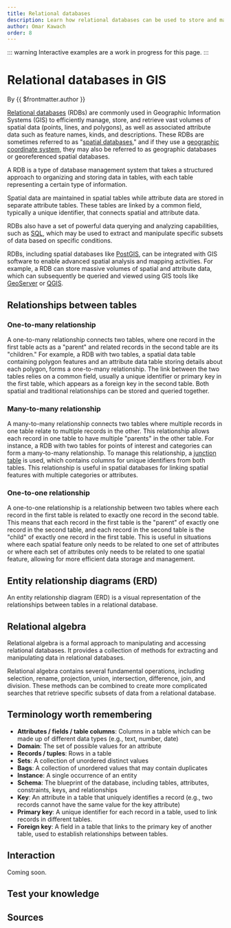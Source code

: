 ```yaml
---
title: Relational databases
description: Learn how relational databases can be used to store and manage spatial data.
author: Omar Kawach
order: 8
---
```


::: warning
Interactive examples are a work in progress for this page.
:::

# Relational databases in GIS

By {{ $frontmatter.author }}

[Relational databases](https://en.wikipedia.org/wiki/Relational_database) (RDBs) are commonly used in Geographic Information Systems (GIS) to efficiently manage, store, and retrieve vast volumes of spatial data (points, lines, and polygons), as well as associated attribute data such as feature names, kinds, and descriptions. These RDBs are sometimes referred to as "[spatial databases](https://en.wikipedia.org/wiki/Spatial_database)," and if they use a [geographic coordinate system](https://en.wikipedia.org/wiki/Geographic_coordinate_system), they may also be referred to as geographic databases or georeferenced spatial databases.

A RDB is a type of database management system that takes a structured approach to organizing and storing data in tables, with each table representing a certain type of information.

Spatial data are maintained in spatial tables while attribute data are stored in separate attribute tables. These tables are linked by a common field, typically a unique identifier, that connects spatial and attribute data.

RDBs also have a set of powerful data querying and analyzing capabilities, such as [SQL](https://en.wikipedia.org/wiki/SQL), which may be used to extract and manipulate specific subsets of data based on specific conditions.

RDBs, including spatial databases like [PostGIS](https://postgis.net/), can be integrated with GIS software to enable advanced spatial analysis and mapping activities. For example, a RDB can store massive volumes of spatial and attribute data, which can subsequently be queried and viewed using GIS tools like [GeoServer](https://geoserver.org/) or [QGIS](https://www.qgis.org/).

## Relationships between tables

### One-to-many relationship

A one-to-many relationship connects two tables, where one record in the first table acts as a "parent" and related records in the second table are its "children." For example, a RDB with two tables, a spatial data table containing polygon features and an attribute data table storing details about each polygon, forms a one-to-many relationship. The link between the two tables relies on a common field, usually a unique identifier or primary key in the first table, which appears as a foreign key in the second table. Both spatial and traditional relationships can be stored and queried together.

### Many-to-many relationship

A many-to-many relationship connects two tables where multiple records in one table relate to multiple records in the other. This relationship allows each record in one table to have multiple "parents" in the other table. For instance, a RDB with two tables for points of interest and categories can form a many-to-many relationship. To manage this relationship, a [junction table](https://en.wikipedia.org/wiki/Associative_entity) is used, which contains columns for unique identifiers from both tables. This relationship is useful in spatial databases for linking spatial features with multiple categories or attributes.

### One-to-one relationship

A one-to-one relationship is a relationship between two tables where each record in the first table is related to exactly one record in the second table. This means that each record in the first table is the "parent" of exactly one record in the second table, and each record in the second table is the "child" of exactly one record in the first table. This is useful in situations where each spatial feature only needs to be related to one set of attributes or where each set of attributes only needs to be related to one spatial feature, allowing for more efficient data storage and management.

## Entity relationship diagrams (ERD)

An entity relationship diagram (ERD) is a visual representation of the relationships between tables in a relational database.

## Relational algebra

Relational algebra is a formal approach to manipulating and accessing relational databases. It provides a collection of methods for extracting and manipulating data in relational databases. 

Relational algebra contains several fundamental operations, including selection, rename, projection, union, intersection, difference, join, and division. These methods can be combined to create more complicated searches that retrieve specific subsets of data from a relational database. 

## Terminology worth remembering

- **Attributes / fields / table columns**: Columns in a table which can be made up of different data types (e.g., text, number, date)
- **Domain**: The set of possible values for an attribute
- **Records / tuples**: Rows in a table
- **Sets**: A collection of unordered distinct values
- **Bags**: A collection of unordered values that may contain duplicates
- **Instance**: A single occurrence of an entity
- **Schema**: The blueprint of the database, including tables, attributes, constraints, keys, and relationships
- **Key**: An attribute in a table that uniquely identifies a record (e.g., two records cannot have the same value for the key attribute)
- **Primary key**: A unique identifier for each record in a table, used to link records in different tables.
- **Foreign key**: A field in a table that links to the primary key of another table, used to establish relationships between tables.

## Interaction

Coming soon.

## Test your knowledge

<Quiz :quiz-data="
    {
        questions: [
            {
            question: 'Can a spatial database have non-spatial relationships?',
            options: [
                {
                answer: 'Yes',
                key: 1
                },
                {
                answer: 'No',
                key: 2
                }
            ],
            correctAnswer: 1
            },
        ]
    }" 
/>

## Sources

<Sources 
  :sources="
    [{
        title: 'Section Five - What Are Relational Databases and Geodatabases',
        author: 'Learn GIS',
        url: 'https://vector.geospatial.science/textbook/chapter-four/what-are-relational-databases-and-geodatabases',
    },
    {
        title: 'Database Systems: The Complete Book',
        author: 'Hector Garcia-Molina, Jeffrey D. Ullman and Jennifer Widom',
        url: 'http://infolab.stanford.edu/~ullman/dscb.html',
    }]"
/>
